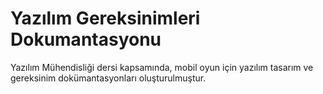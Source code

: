 # Yazılım Gereksinimleri Dokumantasyonu
Yazılım Mühendisliği dersi kapsamında, mobil oyun için yazılım tasarım ve gereksinim dokümantasyonları oluşturulmuştur.

